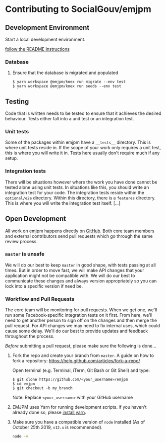 # Contributing to SocialGouv/emjpm

## Development Environment

Start a local development environment.

[follow the README instructions](./README.md)

### Database

1.  Ensure that the database is migrated and populated

    ```
    $ yarn workspace @emjpm/knex run migrate --env test
    $ yarn workspace @emjpm/knex run seeds --env test
    ```

## Testing

Code that is written needs to be tested to ensure that it achieves the desired behaviour. Tests either fall into a unit test or an integration test.

### Unit tests

Some of the packages within emjpm have a `__tests__` directory. This is where unit tests reside in. If the scope of your work only requires a unit test, this is where you will write it in. Tests here usually don't require much if any setup.

### Integration tests

There will be situations however where the work you have done cannot be tested alone using unit tests. In situations like this, you should write an integration test for your code. The integration tests reside within the `optional/e2e` directory. Within this directory, there is a `features` directory. This is where you will write the integration test itself. [...]

## Open Development

All work on emjpm happens directly on [GitHub](/). Both core team members and external contributors send pull requests which go through the same review process.

### `master` is unsafe

We will do our best to keep `master` in good shape, with tests passing at all times. But in order to move fast, we will make API changes that your application might not be compatible with. We will do our best to communicate these changes and always version appropriately so you can lock into a specific version if need be.

### Workflow and Pull Requests

The core team will be monitoring for pull requests. When we get one, we'll run some Facebook-specific integration tests on it first. From here, we'll need to get another person to sign off on the changes and then merge the pull request. For API changes we may need to fix internal uses, which could cause some delay. We'll do our best to provide updates and feedback throughout the process.

_Before_ submitting a pull request, please make sure the following is done…

1.  Fork the repo and create your branch from `master`. A guide on how to fork a repository: https://help.github.com/articles/fork-a-repo/

    Open terminal (e.g. Terminal, iTerm, Git Bash or Git Shell) and type:

    ```sh-session
    $ git clone https://github.com/<your_username>/emjpm
    $ cd emjpm
    $ git checkout -b my_branch
    ```

    Note: Replace `<your_username>` with your GitHub username

1.  EMJPM uses Yarn for running development scripts. If you haven't already done so, please [install yarn](https://yarnpkg.com/en/docs/install).

1.  Make sure you have a compatible version of `node` installed (As of October 25th 2019, `v12.x` is recommended).

    ```sh
    node -v
    ```
